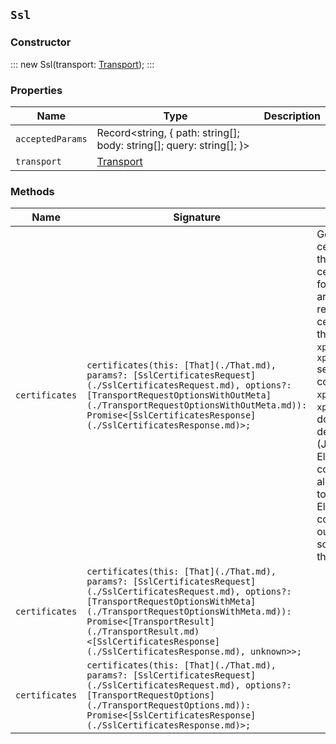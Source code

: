 ## `Ssl`

### Constructor

:::
new Ssl(transport: [Transport](./Transport.md));
:::

### Properties

| Name | Type | Description |
| - | - | - |
| `acceptedParams` | Record<string, { path: string[]; body: string[]; query: string[]; }> | &nbsp; |
| `transport` | [Transport](./Transport.md) | &nbsp; |

### Methods

| Name | Signature | Description |
| - | - | - |
| `certificates` | `certificates(this: [That](./That.md), params?: [SslCertificatesRequest](./SslCertificatesRequest.md), options?: [TransportRequestOptionsWithOutMeta](./TransportRequestOptionsWithOutMeta.md)): Promise<[SslCertificatesResponse](./SslCertificatesResponse.md)>;` | Get SSL certificates. Get information about the X.509 certificates that are used to encrypt communications in the cluster. The API returns a list that includes certificates from all TLS contexts including: - Settings for transport and HTTP interfaces - TLS settings that are used within authentication realms - TLS settings for remote monitoring exporters The list includes certificates that are used for configuring trust, such as those configured in the `xpack.security.transport.ssl.truststore` and `xpack.security.transport.ssl.certificate_authorities` settings. It also includes certificates that are used for configuring server identity, such as `xpack.security.http.ssl.keystore` and `xpack.security.http.ssl.certificate settings`. The list does not include certificates that are sourced from the default SSL context of the Java Runtime Environment (JRE), even if those certificates are in use within Elasticsearch. NOTE: When a PKCS#11 token is configured as the truststore of the JRE, the API returns all the certificates that are included in the PKCS#11 token irrespective of whether these are used in the Elasticsearch TLS configuration. If Elasticsearch is configured to use a keystore or truststore, the API output includes all certificates in that store, even though some of the certificates might not be in active use within the cluster. |
| `certificates` | `certificates(this: [That](./That.md), params?: [SslCertificatesRequest](./SslCertificatesRequest.md), options?: [TransportRequestOptionsWithMeta](./TransportRequestOptionsWithMeta.md)): Promise<[TransportResult](./TransportResult.md)<[SslCertificatesResponse](./SslCertificatesResponse.md), unknown>>;` | &nbsp; |
| `certificates` | `certificates(this: [That](./That.md), params?: [SslCertificatesRequest](./SslCertificatesRequest.md), options?: [TransportRequestOptions](./TransportRequestOptions.md)): Promise<[SslCertificatesResponse](./SslCertificatesResponse.md)>;` | &nbsp; |
